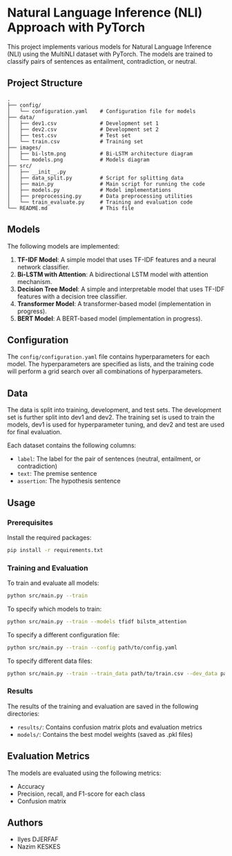 # Natural Language Inference (NLI) Approach with PyTorch

This project implements various models for Natural Language Inference (NLI) using the MultiNLI dataset with PyTorch. The models are trained to classify pairs of sentences as entailment, contradiction, or neutral.

## Project Structure

```
.
├── config/
│   └── configuration.yaml    # Configuration file for models
├── data/
│   ├── dev1.csv              # Development set 1
│   ├── dev2.csv              # Development set 2
│   ├── test.csv              # Test set
│   └── train.csv             # Training set
├── images/
│   ├── bi-lstm.png           # Bi-LSTM architecture diagram
│   └── models.png            # Models diagram
├── src/
│   ├── __init__.py
│   ├── data_split.py         # Script for splitting data
│   ├── main.py               # Main script for running the code
│   ├── models.py             # Model implementations
│   ├── preprocessing.py      # Data preprocessing utilities
│   └── train_evaluate.py     # Training and evaluation code
└── README.md                 # This file
```

## Models

The following models are implemented:

1. **TF-IDF Model**: A simple model that uses TF-IDF features and a neural network classifier.
2. **Bi-LSTM with Attention**: A bidirectional LSTM model with attention mechanism.
3. **Decision Tree Model**: A simple and interpretable model that uses TF-IDF features with a decision tree classifier.
4. **Transformer Model**: A transformer-based model (implementation in progress).
5. **BERT Model**: A BERT-based model (implementation in progress).

## Configuration

The `config/configuration.yaml` file contains hyperparameters for each model. The hyperparameters are specified as lists, and the training code will perform a grid search over all combinations of hyperparameters.

## Data

The data is split into training, development, and test sets. The development set is further split into dev1 and dev2. The training set is used to train the models, dev1 is used for hyperparameter tuning, and dev2 and test are used for final evaluation.

Each dataset contains the following columns:
- `label`: The label for the pair of sentences (neutral, entailment, or contradiction)
- `text`: The premise sentence
- `assertion`: The hypothesis sentence

## Usage

### Prerequisites

Install the required packages:

```bash
pip install -r requirements.txt
```

### Training and Evaluation

To train and evaluate all models:

```bash
python src/main.py --train
```

To specify which models to train:

```bash
python src/main.py --train --models tfidf bilstm_attention
```

To specify a different configuration file:

```bash
python src/main.py --train --config path/to/config.yaml
```

To specify different data files:

```bash
python src/main.py --train --train_data path/to/train.csv --dev_data path/to/dev.csv
```

### Results

The results of the training and evaluation are saved in the following directories:
- `results/`: Contains confusion matrix plots and evaluation metrics
- `models/`: Contains the best model weights (saved as .pkl files)

## Evaluation Metrics

The models are evaluated using the following metrics:
- Accuracy
- Precision, recall, and F1-score for each class
- Confusion matrix

## Authors

- Ilyes DJERFAF
- Nazim KESKES
